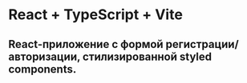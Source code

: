 # React + TypeScript + Vite

## React-приложение с формой регистрации/авторизации, стилизированной styled components.
